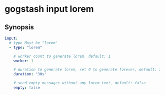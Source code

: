 gogstash input lorem
====================

## Synopsis

```yaml
input:
  # type Must be "lorem"
  - type: "lorem"

    # worker count to generate lorem, default: 1
    worker: 1

    # duration to generate lorem, set 0 to generate forever, default: 30s
    duration: "30s"

    # send empty messages without any lorem text, default: false
    empty: false
```
